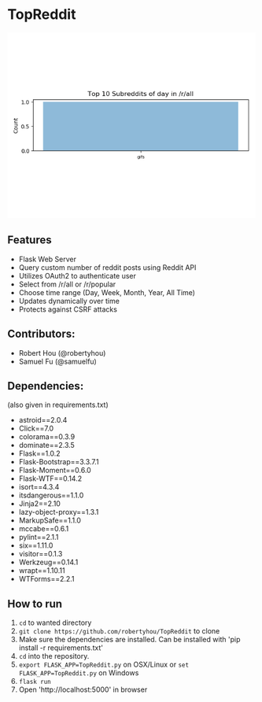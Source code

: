 # TopReddit

![alt text](https://github.com/robertyhou/TopReddit/blob/master/app/static/graph.png)

## Features
- Flask Web Server
- Query custom number of reddit posts using Reddit API
- Utilizes OAuth2 to authenticate user
- Select from /r/all or /r/popular
- Choose time range (Day, Week, Month, Year, All Time)
- Updates dynamically over time
- Protects against CSRF attacks

## Contributors:
- Robert Hou (@robertyhou)
- Samuel Fu (@samuelfu)

## Dependencies:
(also given in requirements.txt)
- astroid==2.0.4
- Click==7.0
- colorama==0.3.9
- dominate==2.3.5
- Flask==1.0.2
- Flask-Bootstrap==3.3.7.1
- Flask-Moment==0.6.0
- Flask-WTF==0.14.2
- isort==4.3.4
- itsdangerous==1.1.0
- Jinja2==2.10
- lazy-object-proxy==1.3.1
- MarkupSafe==1.1.0
- mccabe==0.6.1
- pylint==2.1.1
- six==1.11.0
- visitor==0.1.3
- Werkzeug==0.14.1
- wrapt==1.10.11
- WTForms==2.2.1

## How to run
1. `cd` to wanted directory
2. `git clone https://github.com/robertyhou/TopReddit` to clone
3. Make sure the dependencies are installed. Can be installed with 'pip install -r requirements.txt'
4. `cd` into the repository.
5. `export FLASK_APP=TopReddit.py` on OSX/Linux or `set FLASK_APP=TopReddit.py` on Windows
6. `flask run`
7. Open 'http://localhost:5000' in browser
